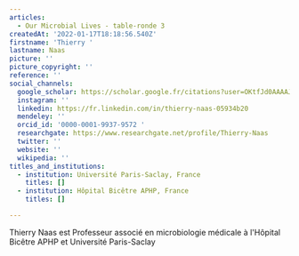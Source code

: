 ```yaml
---
articles:
  - Our Microbial Lives - table-ronde 3
createdAt: '2022-01-17T18:18:56.540Z'
firstname: 'Thierry '
lastname: Naas
picture: ''
picture_copyright: ''
reference: ''
social_channels:
  google_scholar: https://scholar.google.fr/citations?user=OKtfJd0AAAAJ&hl=fr
  instagram: ''
  linkedin: https://fr.linkedin.com/in/thierry-naas-05934b20
  mendeley: ''
  orcid_id: '0000-0001-9937-9572 '
  researchgate: https://www.researchgate.net/profile/Thierry-Naas
  twitter: ''
  website: ''
  wikipedia: ''
titles_and_institutions:
  - institution: Université Paris-Saclay, France
    titles: []
  - institution: Hôpital Bicêtre APHP, France
    titles: []

---
```

Thierry Naas est Professeur associé en microbiologie médicale à l'Hôpital Bicêtre APHP et Université Paris-Saclay